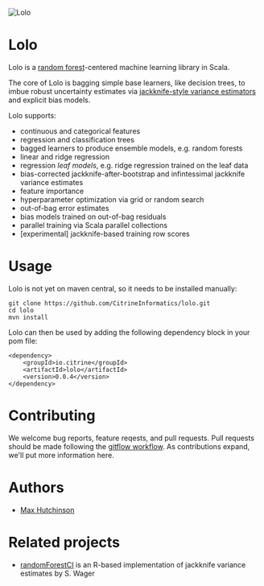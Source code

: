 ![Lolo](https://upload.wikimedia.org/wikipedia/commons/thumb/a/a8/Rainy_Lake_in_Lolo_National_Forest.jpg/284px-Rainy_Lake_in_Lolo_National_Forest.jpg)

Lolo
====

Lolo is a [random forest](https://en.wikipedia.org/wiki/Lolo_National_Forest)-centered machine learning library in Scala.

The core of Lolo is bagging simple base learners, like decision trees, to imbue robust uncertainty estimates via 
[jackknife-style variance estimators](http://www.jmlr.org/papers/volume15/wager14a/source/wager14a.pdf) and explicit bias models.

Lolo supports:
 * continuous and categorical features
 * regression and classification trees
 * bagged learners to produce ensemble models, e.g. random forests
 * linear and ridge regression
 * regression _leaf models_, e.g. ridge regression trained on the leaf data
 * bias-corrected jackknife-after-bootstrap and infintessimal jackknife variance estimates
 * feature importance
 * hyperparameter optimization via grid or random search
 * out-of-bag error estimates
 * bias models trained on out-of-bag residuals
 * parallel training via Scala parallel collections
 * [experimental] jackknife-based training row scores

# Usage
Lolo is not yet on maven central, so it needs to be installed manually:
```
git clone https://github.com/CitrineInformatics/lolo.git
cd lolo
mvn install
```
Lolo can then be used by adding the following dependency block in your pom file:
```
<dependency>
    <groupId>io.citrine</groupId>
    <artifactId>lolo</artifactId>
    <version>0.0.4</version>
</dependency>
```

# Contributing
We welcome bug reports, feature reqests, and pull requests.  Pull requests should be made following the [gitflow workflow](https://www.atlassian.com/git/tutorials/comparing-workflows/feature-branch-workflow).  As contributions expand, we'll put more information here.

# Authors
 * [Max Hutchinson](https://github.com/maxhutch/)
 
# Related projects
 * [randomForestCI](https://github.com/swager/randomForestCI) is an R-based implementation of jackknife variance estimates by S. Wager
